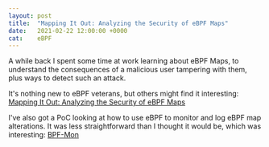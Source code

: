```yaml
---
layout: post
title:  "Mapping It Out: Analyzing the Security of eBPF Maps"
date:   2021-02-22 12:00:00 +0000
cat:    eBPF
---
```


A while back I spent some time at work learning about eBPF Maps, to understand the consequences of a malicious user tampering with them, plus ways to detect such an attack.

It's nothing new to eBPF veterans, but others might find it interesting: [Mapping It Out: Analyzing the Security of eBPF Maps](https://www.crowdstrike.com/blog/analyzing-the-security-of-ebpf-maps)


I've also got a PoC looking at how to use eBPF to monitor and log eBPF map alterations. It was less straightforward than I thought it would be, which was interesting: [BPF-Mon](https://github.com/CrowdStrike/bpfmon-example)
